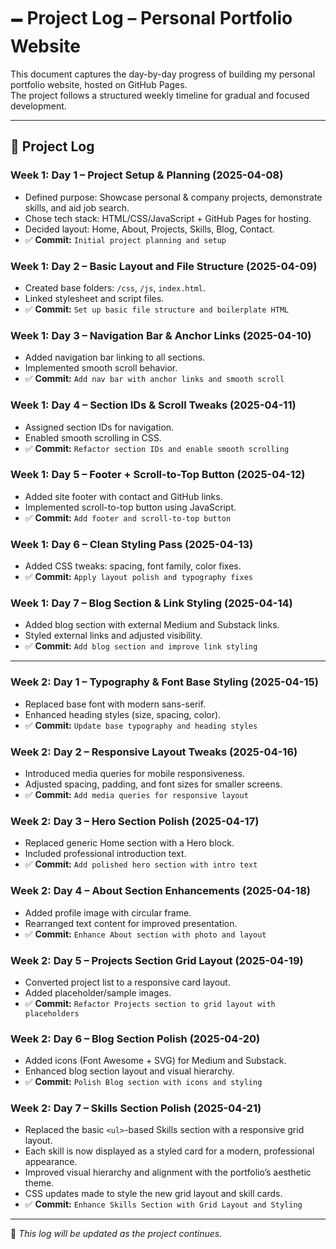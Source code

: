 # 🗕 Project Log – Personal Portfolio Website

This document captures the day-by-day progress of building my personal portfolio website, hosted on GitHub Pages.  
The project follows a structured weekly timeline for gradual and focused development.

---

## 📘 Project Log

### Week 1: Day 1 – Project Setup & Planning (2025-04-08)
- Defined purpose: Showcase personal & company projects, demonstrate skills, and aid job search.
- Chose tech stack: HTML/CSS/JavaScript + GitHub Pages for hosting.
- Decided layout: Home, About, Projects, Skills, Blog, Contact.
- ✅ **Commit:** `Initial project planning and setup`

### Week 1: Day 2 – Basic Layout and File Structure (2025-04-09)
- Created base folders: `/css`, `/js`, `index.html`.
- Linked stylesheet and script files.
- ✅ **Commit:** `Set up basic file structure and boilerplate HTML`

### Week 1: Day 3 – Navigation Bar & Anchor Links (2025-04-10)
- Added navigation bar linking to all sections.
- Implemented smooth scroll behavior.
- ✅ **Commit:** `Add nav bar with anchor links and smooth scroll`

### Week 1: Day 4 – Section IDs & Scroll Tweaks (2025-04-11)
- Assigned section IDs for navigation.
- Enabled smooth scrolling in CSS.
- ✅ **Commit:** `Refactor section IDs and enable smooth scrolling`

### Week 1: Day 5 – Footer + Scroll-to-Top Button (2025-04-12)
- Added site footer with contact and GitHub links.
- Implemented scroll-to-top button using JavaScript.
- ✅ **Commit:** `Add footer and scroll-to-top button`

### Week 1: Day 6 – Clean Styling Pass (2025-04-13)
- Added CSS tweaks: spacing, font family, color fixes.
- ✅ **Commit:** `Apply layout polish and typography fixes`

### Week 1: Day 7 – Blog Section & Link Styling (2025-04-14)
- Added blog section with external Medium and Substack links.
- Styled external links and adjusted visibility.
- ✅ **Commit:** `Add blog section and improve link styling`

---

### Week 2: Day 1 – Typography & Font Base Styling (2025-04-15)
- Replaced base font with modern sans-serif.
- Enhanced heading styles (size, spacing, color).
- ✅ **Commit:** `Update base typography and heading styles`

### Week 2: Day 2 – Responsive Layout Tweaks (2025-04-16)
- Introduced media queries for mobile responsiveness.
- Adjusted spacing, padding, and font sizes for smaller screens.
- ✅ **Commit:** `Add media queries for responsive layout`

### Week 2: Day 3 – Hero Section Polish (2025-04-17)
- Replaced generic Home section with a Hero block.
- Included professional introduction text.
- ✅ **Commit:** `Add polished hero section with intro text`

### Week 2: Day 4 – About Section Enhancements (2025-04-18)
- Added profile image with circular frame.
- Rearranged text content for improved presentation.
- ✅ **Commit:** `Enhance About section with photo and layout`

### Week 2: Day 5 – Projects Section Grid Layout (2025-04-19)
- Converted project list to a responsive card layout.
- Added placeholder/sample images.
- ✅ **Commit:** `Refactor Projects section to grid layout with placeholders`

### Week 2: Day 6 – Blog Section Polish (2025-04-20)
- Added icons (Font Awesome + SVG) for Medium and Substack.
- Enhanced blog section layout and visual hierarchy.
- ✅ **Commit:** `Polish Blog section with icons and styling`

### Week 2: Day 7 – Skills Section Polish (2025-04-21)
- Replaced the basic `<ul>`-based Skills section with a responsive grid layout.
- Each skill is now displayed as a styled card for a modern, professional appearance.
- Improved visual hierarchy and alignment with the portfolio’s aesthetic theme.
- CSS updates made to style the new grid layout and skill cards.
- ✅ **Commit:** `Enhance Skills Section with Grid Layout and Styling`

---


💏 *This log will be updated as the project continues.*

